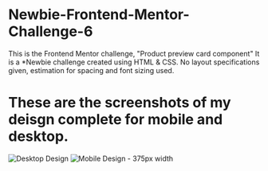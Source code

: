 # Newbie-Frontend-Mentor-Challenge-6
This is the Frontend Mentor challenge, "Product preview card component" It is a *Newbie challenge created using HTML &amp; CSS. No layout specifications given, estimation for spacing and font sizing used.

# These are the screenshots of my deisgn complete for mobile and desktop. 

![Desktop Design](https://user-images.githubusercontent.com/100802480/221520732-ed8cb936-734c-4272-9610-4ac2410e8797.png)
![Mobile Design - 375px width](https://user-images.githubusercontent.com/100802480/221520737-aa7f0a1a-4115-4994-8632-fd959f612316.png)

